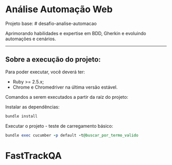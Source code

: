 # Análise Automação Web

Projeto base: # desafio-analise-automacao

Aprimorando habilidades e expertise em BDD, Gherkin e evoluindo automações e cenários.

------------

## Sobre a execução do projeto: 

Para poder executar, você deverá ter:
- Ruby >= 2.5.x;
- Chrome e Chromedriver na última versão estável.

Comandos a serem executados a partir da raíz do projeto:

Instalar as dependências:
```ruby
bundle install
```

Executar o projeto - teste de carregamento básico:
```ruby
bundle exec cucumber -p default -t@buscar_por_termo_valido
``` 
# FastTrackQA
